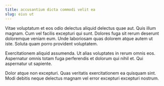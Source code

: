 ```yaml
---
title: accusantium dicta commodi velit ea
slug: eius ut
---
```


Vitae voluptatum et eos odio delectus aliquid delectus quae aut. Quis illum magnam. Cum vel facilis excepturi qui sunt. Dolores fuga sit rerum deserunt doloremque veniam eum. Unde laboriosam quas dolorem atque autem ut iste. Soluta quam porro provident voluptatem.

Exercitationem aliquid assumenda. Ut alias voluptates in rerum omnis eos. Aspernatur omnis totam fuga perferendis et dolorum qui nihil et. Qui aspernatur ut sapiente.

Dolor atque non excepturi. Quas veritatis exercitationem ea quisquam sint. Modi debitis neque delectus magnam vel error excepturi excepturi nostrum.
